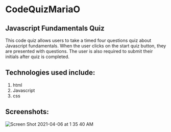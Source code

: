 # CodeQuizMariaO

## Javascript Fundamentals Quiz

This code quiz allows users to take a timed four questions quiz about Javascript fundamentals.
When the user clicks on the start quiz button, they are presented with questions.
The user is also required to submit their initials after quiz is completed.

## Technologies used include:

1. html
2. Javascript
3. css

## Screenshots:
![Screen Shot 2021-04-06 at 1 35 40 AM](https://user-images.githubusercontent.com/71056915/113664442-bfeb2500-9679-11eb-87ff-21bb27e2f0d5.png)

